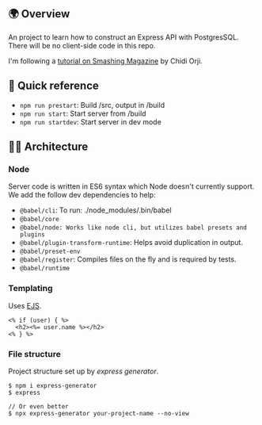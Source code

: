 ## 🌍 Overview

An project to learn how to construct an Express API with PostgresSQL. There will be no client-side code in this repo.

I'm following a [tutorial on Smashing Magazine](https://www.smashingmagazine.com/2020/04/express-api-backend-project-postgresql/) by Chidi Orji.

## 🐰 Quick reference

- `npm run prestart`: Build /src, output in /build
- `npm run start`: Start server from /build
- `npm run startdev`: Start server in dev mode

## 👷‍♀️ Architecture

### Node

Server code is written in ES6 syntax which Node doesn't currently support. We add the follow dev dependencies to help:
 
- `@babel/cli`: To run: ./node_modules/.bin/babel
- `@babel/core`
- `@babel/node: Works like node cli, but utilizes babel presets and plugins`
- `@babel/plugin-transform-runtime`: Helps avoid duplication in output.
- `@babel/preset-env`
- `@babel/register`: Compiles files on the fly and is required by tests.
- `@babel/runtime`


### Templating

Uses [EJS](https://ejs.co/).

```ejs
<% if (user) { %>
  <h2><%= user.name %></h2>
<% } %>
```

### File structure

Project structure set up by _express generator_.
```
$ npm i express-generator
$ express

// Or even better
$ npx express-generator your-project-name --no-view
```
